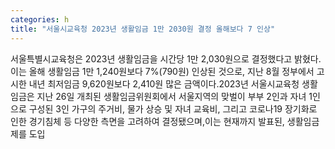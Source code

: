 ```yaml
---
categories: h
title: "서울시교육청 2023년 생활임금 1만 2030원 결정 올해보다 7 인상"
---
```

서울특별시교육청은 2023년 생활임금을 시간당 1만 2,030원으로 결정했다고 밝혔다. 이는 올해 생활임금 1만 1,240원보다 7%(790원) 인상된 것으로, 지난 8월 정부에서 고시한 내년 최저임금 9,620원보다 2,410원 많은 금액이다.2023년 서울시교육청 생활임금은 지난 26일 개최된 생활임금위원회에서 서울지역의 맞벌이 부부 2인과 자녀 1인으로 구성된 3인 가구의 주거비, 물가 상승 및 자녀 교육비, 그리고 코로나19 장기화로 인한 경기침체 등 다양한 측면을 고려하여 결정됐으며,이는 현재까지 발표된, 생활임금제를 도입